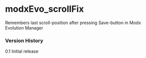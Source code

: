 # modxEvo_scrollFix
Remembers last scroll-position after pressing Save-button in Modx Evolution Manager

### Version History
0.1 Initial release
